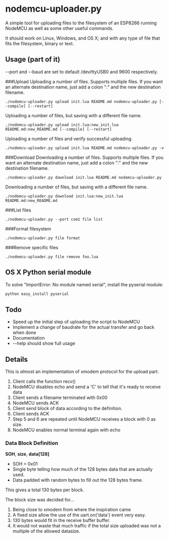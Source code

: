 nodemcu-uploader.py
===================


A simple tool for uploading files to the filesystem of an
ESP8266 running NodeMCU as well as some other useful commands.

It should work on Linux, Windows, and OS X; and with any type of file
that fits the filesystem, binary or text.


Usage (part of it)
-----
--port and --baud are set to default /dev/ttyUSB0 and 9600 respectively.

###Upload
Uploading a number of files.
Supports multiple files. If you want an alternate destination name, just
add a colon ":" and the new destination filename. 

```
./nodemcu-uploader.py upload init.lua README.md nodemcu-uploader.py [--compile] [--restart]
```

Uploading a number of files, but saving with a different file name.

```
./nodemcu-uploader.py upload init.lua:new_init.lua README.md:new_README.md [--compile] [--restart]
```

Uploading a number of files and verify successful uploading.

```
./nodemcu-uploader.py upload init.lua README.md nodemcu-uploader.py -v
```

###Download
Downloading a number of files.
Supports multiple files. If you want an alternate destination name, just
add a colon ":" and the new destination filename. 
```
./nodemcu-uploader.py download init.lua README.md nodemcu-uploader.py
```

Downloading a number of files, but saving with a different file name.

```
./nodemcu-uploader.py download init.lua:new_init.lua README.md:new_README.md
```

###List files
```
./nodemcu-uploader.py --port com1 file list
```

###Format filesystem
```
./nodemcu-uploader.py file format
```

###Remove specific files
```
./nodemcu-uploader.py file remove foo.lua
```

OS X Python serial module
----
To solve "ImportError: No module named serial", install the pyserial module:
```sh
python easy_install pyserial
```

Todo
----
* Speed up the initial step of uploading the script to NodeMCU
* Implement a change of baudrate for the actual transfer and go back when done
* Documentation
* --help should show full usage

Details
-------
This is *almost* an implementation of xmodem protocol for the upload part.

1. Client calls the function recv()
2. NodeMCU disables echo and send a 'C' to tell that it's ready to receive data
3. Client sends a filename terminated with 0x00
4. NodeMCU sends ACK
5. Client send block of data according to the definition.
6. Client sends ACK
7. Step 5 and 6 are repeated until NodeMCU receives a block with 0 as size.
8. NodeMCU enables normal terminal again with echo



### Data Block Definition
__SOH__, __size__, __data[128]__

* SOH = 0x01
* Single byte telling how much of the 128 bytes data that are actually used.
* Data padded with random bytes to fill out the 128 bytes frame.

This gives a total 130 bytes per block.

The block size was decided for...

1. Being close to xmodem from where the inspiration came
2. A fixed size allow the use of the uart.on('data') event very easy.
3. 130 bytes would fit in the receive buffer buffer.
4. It would not waste that much traffic if the total size uploaded was not a multiple of the allowed datasize.
